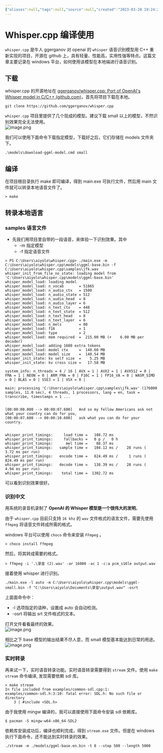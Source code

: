 ```yaml
---
{"aliases":null,"tags":null,"source":null,"created":"2023-03-20 19:24:28","updated":"2023-03-20 19:37:09","uid":null,"title":"Whisper.cpp 编译使用","dg-publish":true,"permalink":"/Pages/Whisper.cpp 编译使用/","dgPassFrontmatter":true,"noteIcon":""}
---
```



# Whisper.cpp 编译使用

`whisper.cpp` 是牛人 ggerganov 对 openai 的 `whisper` 语音识别模型用 C++ 重新实现的项目，开源在 github 上，具有轻量、性能高，实用性强等特点。这篇文章主要记录在 windows 平台，如何使用该模型在本地端进行语音识别。

## 下载

whisper.cpp 的开源地址在 [ggerganov/whisper.cpp: Port of OpenAI's Whisper model in C/C++ (github.com)](https://github.com/ggerganov/whisper.cpp)，首先将项目下载在本地。

```
git clone https://github.com/ggerganov/whisper.cpp
```

`whisper.cpp` 项目里提供了几个现成的模型。建议下载 small 以上的模型，不然识别效果完全无法使用。  
![image.png](https://cdn.jsdelivr.net/gh/aiyolo/imgrepo@main/test/202303201635387.png)

我们可以使用下面命令下载指定模型，下载好之后，它们存储在 models 文件夹下。

```
.\models\download-ggml-model.cmd small
```

## 编译

在项目根目录执行 make 即可编译，得到 main.exe 可执行文件，然后用 main 文件就可以转录本地语音文件了。

```
> make
```

## 转录本地语言

### samples 语言文件

- 先我们用项目里自带的一段语音，来体验一下识别效果。其中
	- -m 指定模型
	- -f 指定语音文件

```
> PS C:\Users\aiyolo\whisper.cpp> ./main.exe -m C:\Users\aiyolo\whisper.cpp\models\ggml-base.bin -f C:\Users\aiyolo\whisper.cpp\samples\jfk.wav   
whisper_init_from_file_no_state: loading model from 'C:\Users\aiyolo\whisper.cpp\models\ggml-base.bin'
whisper_model_load: loading model
whisper_model_load: n_vocab       = 51865
whisper_model_load: n_audio_ctx   = 1500
whisper_model_load: n_audio_state = 512
whisper_model_load: n_audio_head  = 8
whisper_model_load: n_audio_layer = 6
whisper_model_load: n_text_ctx    = 448
whisper_model_load: n_text_state  = 512
whisper_model_load: n_text_head   = 8
whisper_model_load: n_text_layer  = 6
whisper_model_load: n_mels        = 80
whisper_model_load: f16           = 1
whisper_model_load: type          = 2
whisper_model_load: mem required  =  215.00 MB (+    6.00 MB per decoder)
whisper_model_load: adding 1608 extra tokens
whisper_model_load: model ctx     =  140.60 MB
whisper_model_load: model size    =  140.54 MB
whisper_init_state: kv self size  =    5.25 MB
whisper_init_state: kv cross size =   17.58 MB

system_info: n_threads = 4 / 16 | AVX = 1 | AVX2 = 1 | AVX512 = 0 | FMA = 1 | NEON = 0 | ARM_FMA = 0 | F16C = 1 | FP16_VA = 0 | WASM_SIMD = 0 | BLAS = 0 | SSE3 = 1 | VSX = 0 |

main: processing 'C:\Users\aiyolo\whisper.cpp\samples\jfk.wav' (176000 samples, 11.0 sec), 4 threads, 1 processors, lang = en, task = transcribe, timestamps = 1 ...


[00:00:00.000 --> 00:00:07.600]   And so my fellow Americans ask not what your country can do for you,
[00:00:07.600 --> 00:00:10.600]   ask what you can do for your country.


whisper_print_timings:     load time =   108.72 ms
whisper_print_timings:     fallbacks =   0 p /   0 h
whisper_print_timings:      mel time =    88.37 ms
whisper_print_timings:   sample time =   104.12 ms /    28 runs (    3.72 ms per run)
whisper_print_timings:   encode time =   824.49 ms /     1 runs (  824.49 ms per run)
whisper_print_timings:   decode time =   138.39 ms /    28 runs (    4.94 ms per run)
whisper_print_timings:    total time =  1302.72 ms
```

可以看到识别效果很好。

### 识别中文

用系统的录音机录制了 **OpenAI 的 Whisper 模型是一个很伟大的发明**。

由于 `whisper.cpp` 目前只支持 `16 khz` 的 `wav` 文件格式的语言文件，需要先使用 `ffmpeg` 将语音文件转成所需的格式。

windows 平台可以使用 `choco` 命令来安装 `FFmpeg` 。

```
> choco install ffmpeg
```

然后，将其转成需要的格式。

```
> ffmpeg -i '.\录音 (2).wav' -ar 16000 -ac 1 -c:a pcm_s16le output.wav
```

接着使用 whisper 进行识别。

```
./main.exe -l auto -m C:\Users\aiyolo\whisper.cpp\models\ggml-small.bin -f "C:\Users\aiyolo\Documents\录音\output.wav" -osrt
```

上面面命令中：

- -l 选项指定的语种，设置成 auto 会自动检测。
- -osrt 将输出 srt 文件格式的文本。

打开文件看看最终的效果。  
![image.png](https://cdn.jsdelivr.net/gh/aiyolo/imgrepo@main/test/202303201918733.png)

相比之下 base 模型的输出结果不尽人意，而 small 模型基本能达到日常的用途。  
![image.png](https://cdn.jsdelivr.net/gh/aiyolo/imgrepo@main/test/202303201921009.png)

### 实时转录

再来试一下，实时语音转录功能。实时语音转录需要得到 `stream` 文件。使用 `make stream` 命令编译, 发现需要依赖 sdl 库。

```
> make stream
In file included from examples/common-sdl.cpp:1:
examples/common-sdl.h:3:10: fatal error: SDL.h: No such file or directory
    3 | #include <SDL.h>
```

由于我使用 mingw 编译的，我可以直接使用下面命令安装 sdl 依赖库。

```
$ pacman -S mingw-w64-x86_64-SDL2
```

依赖库安装成功后，编译也顺利完成，得到 `stream.exe` 文件。但是在 windows 执行下面命令，还不能达到实时转录的效果。

```
./stream -m ./models/ggml-base.en.bin -t 8 --step 500 --length 5000
```
